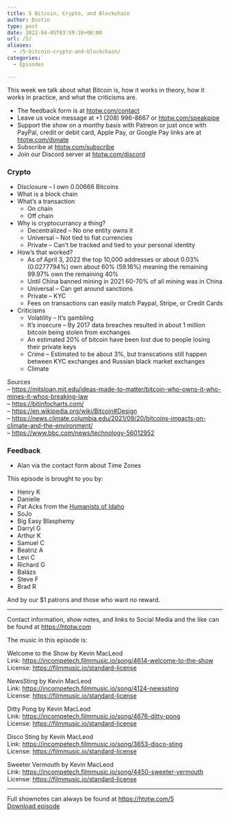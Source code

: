 ```yaml
---
title: 5 Bitcoin, Crypto, and Blockchain
author: Dustin
type: post
date: 2022-04-05T03:59:18+00:00
url: /5/
aliases:
  - /5-bitcoin-crypto-and-blockchain/
categories:
  - Episodes

---
```

<div id="buzzsprout-player-10552661"></div><script src="https://www.buzzsprout.com/1983601/10552661-5-bitcoin-crypto-and-blockchain.js?container_id=buzzsprout-player-10552661&player=small" type="text/javascript" charset="utf-8"></script>
  
This week we talk about what Bitcoin is, how it works in theory, how it works in practice, and what the criticisms are.

<!--more-->

  * The feedback form is at [htotw.com/contact][1]
  * Leave us voice message at +1 (208) 996-8667 or [htotw.com/speakpipe][2]
  * Support the show on a monthy basis with Patreon or just once with PayPal, credit or debit card, Apple Pay, or Google Pay links are at [htotw.com/donate][3]
  * Subscribe at [htotw.com/subscribe][4]
  * Join our Discord server at [htotw.com/discord][5]

### Crypto

  * Disclosure &#8211; I own 0.00666 Bitcoins
  * What is a block chain
  * What’s a transaction 
      * On chain
      * Off chain
  * Why is cryptocurrancy a thing? 
      * Decentralized &#8211; No one entity owns it
      * Universal &#8211; Not tied to fiat currencies
      * Private &#8211; Can’t be tracked and tied to your personal identity
  * How’s that worked? 
      * As of April 3, 2022 the top 10,000 addresses or about 0.03% (0.0277794%) own about 60% (59.16%) meaning the remaining 99.97% own the remaining 40%
      * Until China banned mining in 2021 60-70% of all mining was in China
      * Universal &#8211; Can get around sanctions
      * Private &#8211; KYC
      * Fees on transactions can easily match Paypal, Stripe, or Credit Cards
  * Criticisms 
      * Volatility &#8211; It’s gambling
      * It’s insecure &#8211; By 2017 data breaches resulted in about 1 million bitcoin being stolen from exchanges
      * An estimated 20% of bitcoin have been lost due to people losing their private keys
      * Crime &#8211; Estimated to be about 3%, but transcations still happen between KYC exchanges and Russian black market exchanges
      * Climate

Sources  
&#8211; https://mitsloan.mit.edu/ideas-made-to-matter/bitcoin-who-owns-it-who-mines-it-whos-breaking-law  
&#8211; https://bitinfocharts.com/  
&#8211; https://en.wikipedia.org/wiki/Bitcoin#Design  
&#8211; https://news.climate.columbia.edu/2021/09/20/bitcoins-impacts-on-climate-and-the-environment/  
&#8211; https://www.bbc.com/news/technology-56012952

### Feedback

  * Alan via the contact form about Time Zones

This episode is brought to you by:

  * Henry K
  * Danielle
  * Pat Acks from the [Humanists of Idaho][6]
  * SoJo
  * Big Easy Blasphemy
  * Darryl G
  * Arthur K
  * Samuel C
  * Beatriz A
  * Levi C
  * Richard G
  * Balázs
  * Steve F
  * Brad R

And by our $1 patrons and those who want no reward.

* * *

Contact information, show notes, and links to Social Media and the like can be found at <https://htotw.com>

The music in this episode is:

Welcome to the Show by Kevin MacLeod  
Link: https://incompetech.filmmusic.io/song/4614-welcome-to-the-show  
License: https://filmmusic.io/standard-license

NewsSting by Kevin MacLeod  
Link: https://incompetech.filmmusic.io/song/4124-newssting  
License: https://filmmusic.io/standard-license

Ditty Pong by Kevin MacLeod  
Link: https://incompetech.filmmusic.io/song/4676-ditty-pong  
License: https://filmmusic.io/standard-license

Disco Sting by Kevin MacLeod  
Link: https://incompetech.filmmusic.io/song/3653-disco-sting  
License: https://filmmusic.io/standard-license

Sweeter Vermouth by Kevin MacLeod  
Link: https://incompetech.filmmusic.io/song/4450-sweeter-vermouth  
License: https://filmmusic.io/standard-license

* * *

Full shownotes can always be found at <https://htotw.com/5>  
[Download episode][7]

 [1]: https://htotw.com/contact
 [2]: https://htotw.com/speakpike
 [3]: https://htotw.com/donate
 [4]: https://htotw.com/subscribe
 [5]: https://htotw.com/discord
 [6]: https://www.humanistsofidaho.org/
 [7]: https://www.buzzsprout.com/1983601/10552661-5-bitcoin-crypto-and-blockchain.mp3?download=true